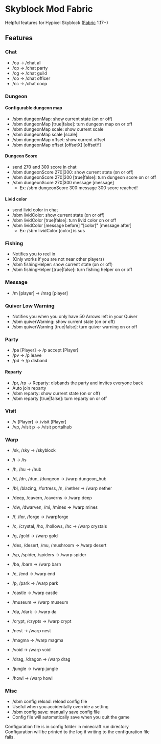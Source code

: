 # Skyblock Mod Fabric

Helpful features for Hypixel Skyblock ([Fabric](https://fabricmc.net/) 1.17+)

## Features

### Chat

- /ca -> /chat all
- /cp -> /chat party
- /cg -> /chat guild
- /co -> /chat officer
- /cc -> /chat coop

### Dungeon

#### Configurable dungeon map

- /sbm dungeonMap: show current state (on or off)
- /sbm dungeonMap [true|false]: turn dungeon map on or off
- /sbm dungeonMap scale: show current scale
- /sbm dungeonMap scale [scale]
- /sbm dungeonMap offset: show current offset
- /sbm dungeonMap offset [offsetX] [offsetY]

#### Dungeon Score

- send 270 and 300 score in chat
- /sbm dungeonScore 270|300: show current state (on or off)
- /sbm dungeonScore 270|300 [true|false]: turn dungeon score on or off
- /sbm dungeonScore 270|300 message [message]
  - Ex: /sbm dungeonScore 300 message 300 score reached!

#### Livid color

- send livid color in chat
- /sbm lividColor: show current state (on or off)
- /sbm lividColor [true|false]: turn livid color on or off
- /sbm lividColor [message before] "[color]" [message after]
  - Ex: /sbm lividColor [color] is sus

### Fishing

- Notifies you to reel in
- (Only works if you are not near other players)
- /sbm fishingHelper: show current state (on or off)
- /sbm fishingHelper [true|false]: turn fishing helper on or off

### Message

- /m [player] -> /msg [player]

### Quiver Low Warning

- Notifies you when you only have 50 Arrows left in your Quiver
- /sbm quiverWarning: show current state (on or off)
- /sbm quiverWarning [true|false]: turn quiver warning on or off

### Party

- /pa [Player] -> /p accept [Player]
- /pv -> /p leave
- /pd -> /p disband

#### Reparty

- /pr, /rp -> Reparty: disbands the party and invites everyone back
- Auto join reparty
- /sbm reparty: show current state (on or off)
- /sbm reparty [true|false]: turn reparty on or off

### Visit

- /v [Player] -> /visit [Player]
- /vp, /visit p -> /visit portalhub

### Warp

- /sk, /sky -> /skyblock
- /i -> /is
- /h, /hu -> /hub
- /d, /dn, /dun, /dungeon -> /warp dungeon_hub


- /bl, /blazing, /fortress, /n, /nether -> /warp nether
- /deep, /cavern, /caverns -> /warp deep
- /dw, /dwarven, /mi, /mines -> /warp mines
- /f, /for, /forge -> /warpforge
- /c, /crystal, /ho, /hollows, /hc -> /warp crystals
- /g, /gold -> /warp gold
- /des, /desert, /mu, /mushroom -> /warp desert
- /sp, /spider, /spiders -> /warp spider
- /ba, /barn -> /warp barn
- /e, /end -> /warp end
- /p, /park -> /warp park


- /castle -> /warp castle
- /museum -> /warp museum
- /da, /dark -> /warp da
- /crypt, /crypts -> /warp crypt
- /nest -> /warp nest
- /magma -> /warp magma
- /void -> /warp void
- /drag, /dragon -> /warp drag
- /jungle -> /warp jungle
- /howl -> /warp howl

### Misc

- /sbm config reload: reload config file
- Useful when you accidentally override a setting
- /sbm config save: manually save config file
- Config file will automatically save when you quit the game

Configuration file is in config folder in minecraft run directory
<br>
Configuration will be printed to the log if writing to the configuration file fails.